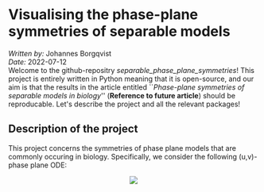 # Visualising the phase-plane symmetries of separable models
*Written by:* Johannes Borgqvist<br>
*Date:* 2022-07-12<br>
Welcome to the github-repositry *separable\_phase\_plane\_symmetries*! This project is entirely written in Python meaning that it is open-source, and our aim is that the results in the article entitled ``*Phase-plane symmetries of separable models in biology*'' (**Reference to future article**) should be reproducable. Let's describe the project and all the relevant packages!


## Description of the project
This project concerns the symmetries of phase plane models that are commonly occuring in biology. Specifically, we consider the following (u,v)-phase plane ODE:

<p align="center">
<img src="https://render.githubusercontent.com/render/math?math=\dfrac{dv}{du}=e^{i \pi} = -1"><br>
</p>
